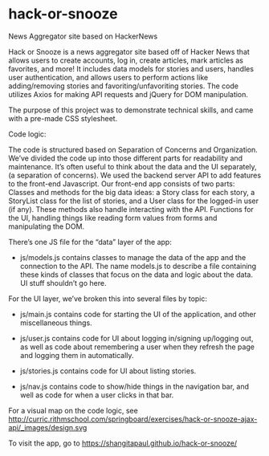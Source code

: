 # hack-or-snooze
News Aggregator site based on HackerNews 

Hack or Snooze is a news aggregator site based off of Hacker News that allows users to create accounts, log in, create articles, mark articles as favorites, and more! It includes data models for stories and users, handles user authentication, and allows users to perform actions like adding/removing stories and favoriting/unfavoriting stories. The code utilizes Axios for making API requests and jQuery for DOM manipulation.

The purpose of this project was to demonstrate technical skills, and came with a pre-made CSS stylesheet.

Code logic:

The code is structured based on Separation of Concerns and Organization. We’ve divided the code up into those different parts for readability and maintenance. It’s often useful to think about the data and the UI separately, (a separation of concerns).
We used the backend server API to add features to the front-end Javascript.
Our front-end app consists of two parts: Classes and methods for the big data ideas: a Story class for each story, a StoryList class for the list of stories, and a User class for the logged-in user (if any). These methods also handle interacting with the API. Functions for the UI, handling things like reading form values from forms and manipulating the DOM.

There’s one JS file for the “data” layer of the app: 

- js/models.js contains classes to manage the data of the app and the connection to the API. The name models.js to describe a file containing these kinds of classes that focus on the data and logic about the data. UI stuff shouldn’t go here.

For the UI layer, we’ve broken this into several files by topic:

- js/main.js contains code for starting the UI of the application, and other miscellaneous things.

- js/user.js contains code for UI about logging in/signing up/logging out, as well as code about remembering a user when they refresh the page and logging them in automatically. 

- js/stories.js contains code for UI about listing stories.

- js/nav.js contains code to show/hide things in the navigation bar, and well as code for when a user clicks in that bar.

For a visual map on the code logic, see http://curric.rithmschool.com/springboard/exercises/hack-or-snooze-ajax-api/_images/design.svg

To visit the app, go to https://shangitapaul.github.io/hack-or-snooze/
